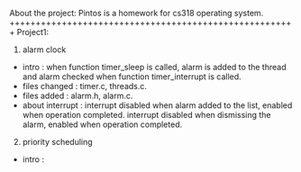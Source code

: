 About the project:
Pintos is a homework for cs318 operating system.
+++++++++++++++++++++++++++++++++++++++++++++++++++++++
Project1:
1. alarm clock
* intro : when function timer_sleep is called, alarm is added to the thread and alarm checked when function timer_interrupt is called.
* files changed : timer.c, threads.c.
* files added : alarm.h, alarm.c.
* about interrupt : interrupt disabled when alarm added to the list, enabled when operation completed.
                    interrupt disabled when dismissing the alarm, enabled when operation completed.
2. priority scheduling
* intro :
